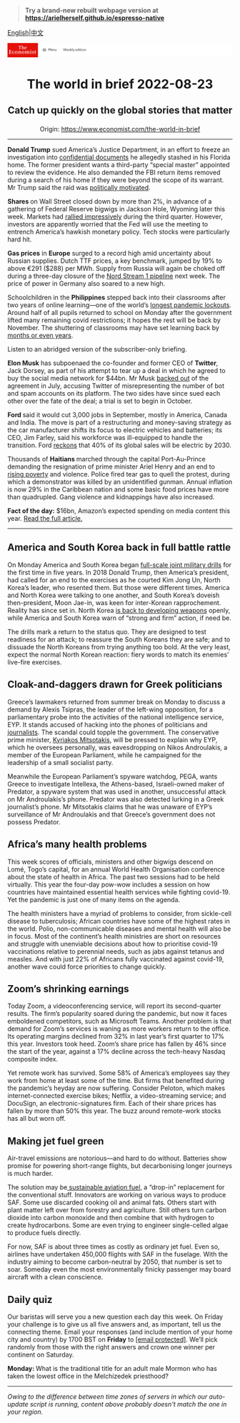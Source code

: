 > **Try a brand-new rebuilt webpage version at https://arielherself.github.io/espresso-native**

[English](https://github.com/arielherself/espresso/blob/main/README.md)|[中文](https://github-com.translate.goog/arielherself/espresso/blob/main/README.md?_x_tr_sl=en&_x_tr_tl=zh-CN&_x_tr_hl=zh-CN&_x_tr_pto=wapp)



![The Economist](menubar.png)

# <p align="center">The world in brief 2022-08-23</p>

## <p align="center">Catch up quickly on the global stories that matter</p>

<p align="center">Origin: <a href="https://www.economist.com/the-world-in-brief">https://www.economist.com/the-world-in-brief</a><hr>

<strong>Donald Trump</strong> sued America’s Justice Department, in an effort to freeze an investigation into [confidential documents](https://www.economist.com/united-states/2022/08/10/the-raid-on-mar-a-lago-could-shake-americas-foundations) he allegedly stashed in his Florida home. The former president wants a third-party “special master” appointed to review the evidence. He also demanded the FBI return items removed during a search of his home if they were beyond the scope of its warrant. Mr Trump said the raid was [politically motivated](https://www.economist.com/united-states/2022/08/09/an-fbi-raid-on-donald-trumps-home-ignites-a-political-firestorm).

<strong>Shares </strong>on Wall Street closed down by more than 2%, in advance of a gathering of Federal Reserve bigwigs in Jackson Hole, Wyoming later this week. Markets had [rallied impressively](https://www.economist.com/leaders/2022/08/18/a-fresh-american-bull-market-is-under-way-can-it-last) during the third quarter. However, investors are apparently worried that the Fed will use the meeting to entrench America’s hawkish monetary policy. Tech stocks were particularly hard hit.

<strong>Gas prices</strong> in <strong>Europe</strong> surged to a record high amid uncertainty about Russian supplies. Dutch TTF prices, a key benchmark, jumped by 19% to above €291 ($288) per MWh. Supply from Russia will again be choked off during a three-day closure of the [Nord Stream 1 pipeline](https://www.economist.com/europe/2022/07/11/europe-is-preparing-for-russian-gas-to-be-cut-off-this-winter) next week. The price of power in Germany also soared to a new high. 

Schoolchildren in the <strong>Philippines</strong> stepped back into their classrooms after two years of online learning—one of the world’s [longest pandemic lockouts](https://www.economist.com/international/2022/07/07/covid-learning-loss-has-been-a-global-disaster). Around half of all pupils returned to school on Monday after the government lifted many remaining covid restrictions; it hopes the rest will be back by November. The shuttering of classrooms may have set learning back by [months or even years](https://www.economist.com/graphic-detail/2022/07/25/schools-in-poor-countries-are-failing-women).

Listen to an abridged version of the subscriber-only briefing.

<strong>Elon Musk</strong> has subpoenaed the co-founder and former CEO of <strong>Twitter</strong>, Jack Dorsey, as part of his attempt to tear up a deal in which he agreed to buy the social media network for $44bn. Mr Musk [backed out](https://www.economist.com/business/2022/07/11/with-or-without-elon-musk-twitter-is-overdue-a-shake-up) of the agreement in July, accusing Twitter of misrepresenting the number of bot and spam accounts on its platform. The two sides have since sued each other over the fate of the deal; a trial is set to begin in October.

<strong>Ford </strong>said it would cut 3,000 jobs in September, mostly in America, Canada and India. The move is part of a restructuring and money-saving strategy as the car manufacturer shifts its focus to electric vehicles and batteries; its CEO, Jim Farley, said his workforce was ill-equipped to handle the transition. Ford [reckons](https://www.economist.com/business/ford-and-general-motors-fight-it-out-to-electrify/21805099) that 40% of its global sales will be electric by 2030.

Thousands of <strong>Haitians </strong>marched through the capital Port-Au-Prince demanding the resignation of prime minister Ariel Henry and an end to [rising poverty](https://www.economist.com/the-americas/2022/02/05/foreign-aid-has-done-little-to-help-haiti) and violence. Police fired tear gas to quell the protest, during which a demonstrator was killed by an unidentified gunman. Annual inflation is now 29% in the Caribbean nation and some basic food prices have more than quadrupled. Gang violence and kidnappings have also increased.

<strong>Fact of the day:</strong> $16bn, Amazon’s expected spending on media content this year. [Read the full article](https://www.economist.com/business/2022/08/21/game-of-thrones-v-lord-of-the-rings-a-tale-of-old-v-new-hollywood)[.](https://www.economist.com/graphic-detail/2022/06/28/the-deaths-of-51-people-in-texas-highlight-the-perils-of-migration)

----------

## America and South Korea back in full battle rattle

On Monday America and South Korea began [full-scale joint military drills](https://www.economist.com/asia/2022/08/18/america-and-south-korea-restart-their-big-military-drills) for the first time in five years. In 2018 Donald Trump, then America’s president, had called for an end to the exercises as he courted Kim Jong Un, North Korea’s leader, who resented them. But those were different times. America and North Korea were talking to one another, and South Korea’s doveish then-president, Moon Jae-in, was keen for inter-Korean rapprochement. Reality has since set in. North Korea [is back to developing weapons](https://www.economist.com/asia/2022/04/07/north-korea-is-testing-icbms-again-nuclear-weapons-may-be-next) openly, while America and South Korea warn of “strong and firm” action, if need be.

The drills mark a return to the status quo. They are designed to test readiness for an attack; to reassure the South Koreans they are safe; and to dissuade the North Koreans from trying anything too bold. At the very least, expect the normal North Korean reaction: fiery words to match its enemies’ live-fire exercises.

## Cloak-and-daggers drawn for Greek politicians

Greece’s lawmakers returned from summer break on Monday to discuss a demand by Alexis Tsipras, the leader of the left-wing opposition, for a parliamentary probe into the activities of the national intelligence service, EYP. It stands accused of hacking into the phones of politicians and [journalists](https://www.economist.com/europe/2022/05/19/rows-over-press-freedom-overshadow-greeces-recent-achievements). The scandal could topple the government. The conservative prime minister, [Kyriakos Mitsotakis](https://www.economist.com/europe/2021/05/22/how-greece-became-europes-unlikely-model-student), will be pressed to explain why EYP, which he oversees personally, was eavesdropping on Nikos Androulakis, a member of the European Parliament, while he campaigned for the leadership of a small socialist party. 

Meanwhile the European Parliament’s spyware watchdog, PEGA, wants Greece to investigate Intellexa, the Athens-based, Israeli-owned maker of Predator, a spyware system that was used in another, unsuccessful attack on Mr Androulakis’s phone. Predator was also detected lurking in a Greek journalist’s phone. Mr Mitsotakis claims that he was unaware of EYP’s surveillance of Mr Androulakis and that Greece’s government does not possess Predator.

## Africa’s many health problems

This week scores of officials, ministers and other bigwigs descend on Lomé, Togo’s capital, for an annual World Health Organisation conference about the state of health in Africa. The past two sessions had to be held virtually. This year the four-day pow-wow includes a session on how countries have maintained essential health services while fighting covid-19. Yet the pandemic is just one of many items on the agenda.

The health ministers have a myriad of problems to consider, from sickle-cell disease to tuberculosis; African countries have some of the highest rates in the world. Polio, non-communicable diseases and mental health will also be in focus. Most of the continent’s health ministries are short on resources and struggle with unenviable decisions about how to prioritise covid-19 vaccinations relative to perennial needs, such as jabs against tetanus and measles. And with just 22% of Africans fully vaccinated against covid-19, another wave could force priorities to change quickly.

## Zoom’s shrinking earnings

Today Zoom, a videoconferencing service, will report its second-quarter results. The firm’s popularity soared during the pandemic, but now it faces emboldened competitors, such as Microsoft Teams. Another problem is that demand for Zoom’s services is waning as more workers return to the office. Its operating margins declined from 32% in last year’s first quarter to 17% this year. Investors took heed. Zoom’s share price has fallen by 46% since the start of the year, against a 17% decline across the tech-heavy Nasdaq composite index.

Yet remote work has survived. Some 58% of America’s employees say they work from home at least some of the time. But firms that benefited during the pandemic’s heyday are now suffering. Consider Peloton, which makes internet-connected exercise bikes; Netflix, a video-streaming service; and DocuSign, an electronic-signatures firm. Each of their share prices has fallen by more than 50% this year. The buzz around remote-work stocks has all but worn off.

## Making jet fuel green

Air-travel emissions are notorious—and hard to do without. Batteries show promise for powering short-range flights, but decarbonising longer journeys is much harder.

The solution may be[ sustainable aviation fuel](https://www.economist.com/science-and-technology/2022/08/17/ways-to-make-aviation-fuel-green), a “drop-in” replacement for the conventional stuff. Innovators are working on various ways to produce SAF. Some use discarded cooking oil and animal fats. Others start with plant matter left over from forestry and agriculture. Still others turn carbon dioxide into carbon monoxide and then combine that with hydrogen to create hydrocarbons. Some are even trying to engineer single-celled algae to produce fuels directly.

For now, SAF is about three times as costly as ordinary jet fuel. Even so, airlines have undertaken 450,000 flights with SAF in the fuselage. With the industry aiming to become carbon-neutral by 2050, that number is set to soar. Someday even the most environmentally finicky passenger may board aircraft with a clean conscience.

## Daily quiz

Our baristas will serve you a new question each day this week. On Friday your challenge is to give us all five answers and, as important, tell us the connecting theme. Email your responses (and include mention of your home city and country) by 1700 BST on <strong>Friday</strong> to [<span class="__cf_email__" data-cfemail="7322061a09360003011600001c3316101c1d1c1e1a00075d101c1e">[email&#160;protected]</span>](https://mail.google.com/mail/?view=cm&amp;fs=1&amp;tf=1&amp;to=QuizEspresso@economist.com). We’ll pick randomly from those with the right answers and crown one winner per continent on Saturday.

<strong>Monday: </strong>What is the traditional title for an adult male Mormon who has taken the lowest office in the Melchizedek priesthood?

----------

*Owing to the difference between time zones of servers in which our auto-update script is running, content above probably doesn't match the one in your region.*
